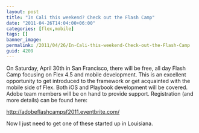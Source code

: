 ```yaml
---
layout: post
title: "In Cali this weekend? Check out the Flash Camp"
date: "2011-04-26T14:04:00+06:00"
categories: [flex,mobile]
tags: []
banner_image: 
permalink: /2011/04/26/In-Cali-this-weekend-Check-out-the-Flash-Camp
guid: 4209
---
```


On Saturday, April 30th in San Francisco, there will be free, all day Flash Camp focusing on Flex 4.5 and mobile development. This is an excellent opportunity to get introduced to the framework or get acquainted with the mobile side of Flex. Both iOS and Playbook development will be covered. Adobe team members will be on hand to provide support. Registration (and more details) can be found here: 

<a href="http://adobeflashcampsf2011.eventbrite.com/">http://adobeflashcampsf2011.eventbrite.com/</a>

Now I just need to get one of these started up in Louisiana.